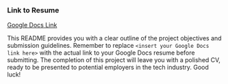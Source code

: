 
### Link to Resume
[Google Docs Link](<https://docs.google.com/document/d/1HK36Ll8llc24fVtXjnrFNalgfgTvUrnawCKDDjYXrho/edit?usp=sharing>)

This README provides you with a clear outline of the project objectives and submission guidelines. Remember to replace `<insert your Google Docs link here>` with the actual link to your Google Docs resume before submitting. The completion of this project will leave you with a polished CV, ready to be presented to potential employers in the tech industry. Good luck!

